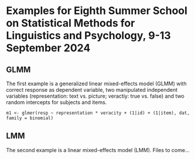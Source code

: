# Examples for Eighth Summer School on Statistical Methods for Linguistics and Psychology, 9-13 September 2024

## GLMM

The first example is a generalized linear mixed-effects model (GLMM) with
correct response as dependent variable, two manipulated independent variables
(representation: text vs. picture; veractiy: true vs. false) and two random
intercepts for subjects and items.

```{r}
m1 <- glmer(resp ~ representation * veracity + (1|id) + (1|item), dat, family = binomial)

```

## LMM

The second example is a linear mixed-effects model (LMM). Files to come...

